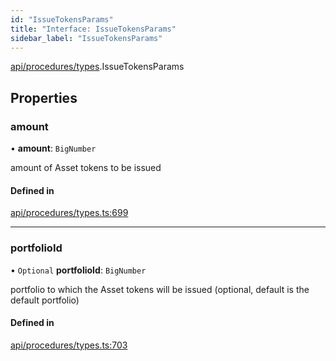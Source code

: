 ```yaml
---
id: "IssueTokensParams"
title: "Interface: IssueTokensParams"
sidebar_label: "IssueTokensParams"
---
```


[api/procedures/types](../../../../../modules/API/Procedures/Types/Types.md).IssueTokensParams

## Properties

### amount

• **amount**: `BigNumber`

amount of Asset tokens to be issued

#### Defined in

[api/procedures/types.ts:699](https://github.com/PolymeshAssociation/polymesh-sdk/blob/c8da9dfce/src/api/procedures/types.ts#L699)

___

### portfolioId

• `Optional` **portfolioId**: `BigNumber`

portfolio to which the Asset tokens will be issued (optional, default is the default portfolio)

#### Defined in

[api/procedures/types.ts:703](https://github.com/PolymeshAssociation/polymesh-sdk/blob/c8da9dfce/src/api/procedures/types.ts#L703)
